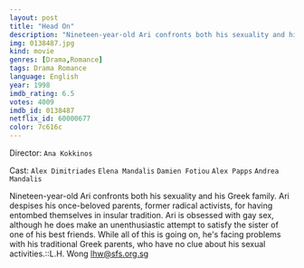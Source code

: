 ```yaml
---
layout: post
title: "Head On"
description: "Nineteen-year-old Ari confronts both his sexuality and his Greek family. Ari despises his once-beloved parents, former radical activists, for having entombed themselves in insular tradition. Ari is obsessed with gay sex, although he does make an unenthusiastic attempt to satisfy the sister of one of his best friends. While all of this is going on, he's facing problems with his traditional Greek parents, who have no clue about hi.."
img: 0138487.jpg
kind: movie
genres: [Drama,Romance]
tags: Drama Romance 
language: English
year: 1998
imdb_rating: 6.5
votes: 4009
imdb_id: 0138487
netflix_id: 60000677
color: 7c616c
---
```

Director: `Ana Kokkinos`  

Cast: `Alex Dimitriades` `Elena Mandalis` `Damien Fotiou` `Alex Papps` `Andrea Mandalis` 

Nineteen-year-old Ari confronts both his sexuality and his Greek family. Ari despises his once-beloved parents, former radical activists, for having entombed themselves in insular tradition. Ari is obsessed with gay sex, although he does make an unenthusiastic attempt to satisfy the sister of one of his best friends. While all of this is going on, he's facing problems with his traditional Greek parents, who have no clue about his sexual activities.::L.H. Wong <lhw@sfs.org.sg>